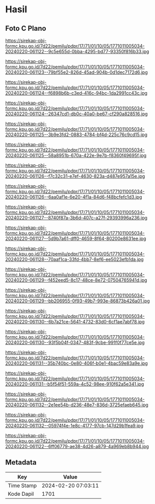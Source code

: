 # Hasil

## Foto C Plano

https://sirekap-obj-formc.kpu.go.id/7d22/pemilu/pdpr/17/71/01/10/05/1771011005034-20240220-061122--9c5e655d-0bba-4295-bd77-93350f816b33.jpg

https://sirekap-obj-formc.kpu.go.id/7d22/pemilu/pdpr/17/71/01/10/05/1771011005034-20240220-061123--79bf55e2-826d-45ad-904b-0d1dec7172d6.jpg

https://sirekap-obj-formc.kpu.go.id/7d22/pemilu/pdpr/17/71/01/10/05/1771011005034-20240220-061124--f6898b6b-c3ed-416c-94bc-1da2991cc43c.jpg

https://sirekap-obj-formc.kpu.go.id/7d22/pemilu/pdpr/17/71/01/10/05/1771011005034-20240220-061124--26347cd1-db0c-40a0-be67-cf290a828516.jpg

https://sirekap-obj-formc.kpu.go.id/7d22/pemilu/pdpr/17/71/01/10/05/1771011005034-20240220-061125--3b9e3fd2-0883-4784-bf4d-225c76c9cd15.jpg

https://sirekap-obj-formc.kpu.go.id/7d22/pemilu/pdpr/17/71/01/10/05/1771011005034-20240220-061125--58a8951b-670a-422e-9e7b-f8360f49695f.jpg

https://sirekap-obj-formc.kpu.go.id/7d22/pemilu/pdpr/17/71/01/10/05/1771011005034-20240220-061126--f7c32c31-e7ef-4630-823a-d487e957a15e.jpg

https://sirekap-obj-formc.kpu.go.id/7d22/pemilu/pdpr/17/71/01/10/05/1771011005034-20240220-061126--6aa0af1e-6e20-4f1a-84d6-f48bcfefc1d3.jpg

https://sirekap-obj-formc.kpu.go.id/7d22/pemilu/pdpr/17/71/01/10/05/1771011005034-20240220-061127--8740f87a-3b6d-407c-a27f-29393996a236.jpg

https://sirekap-obj-formc.kpu.go.id/7d22/pemilu/pdpr/17/71/01/10/05/1771011005034-20240220-061127--5d9b7a61-dff0-4659-8f64-80200e8631ee.jpg

https://sirekap-obj-formc.kpu.go.id/7d22/pemilu/pdpr/17/71/01/10/05/1771011005034-20240220-061128--70aaf1ca-33fd-4bb7-8ef6-ee5023efb1da.jpg

https://sirekap-obj-formc.kpu.go.id/7d22/pemilu/pdpr/17/71/01/10/05/1771011005034-20240220-061129--f452eed5-8c17-48ce-8e72-07504765941d.jpg

https://sirekap-obj-formc.kpu.go.id/7d22/pemilu/pdpr/17/71/01/10/05/1771011005034-20240220-061129--bb206955-0f93-49b7-993e-86873b426a01.jpg

https://sirekap-obj-formc.kpu.go.id/7d22/pemilu/pdpr/17/71/01/10/05/1771011005034-20240220-061130--6b7a21ce-5641-4732-83d0-6cf1ae7abf78.jpg

https://sirekap-obj-formc.kpu.go.id/7d22/pemilu/pdpr/17/71/01/10/05/1771011005034-20240220-061130--93f5b04f-0347-483f-9cbe-991f0f77ce5e.jpg

https://sirekap-obj-formc.kpu.go.id/7d22/pemilu/pdpr/17/71/01/10/05/1771011005034-20240220-061131--35b740bc-0e80-406f-b0e1-4bac59e83a9e.jpg

https://sirekap-obj-formc.kpu.go.id/7d22/pemilu/pdpr/17/71/01/10/05/1771011005034-20240220-061131--b5f54f51-559a-4c52-98ee-910f62a5e341.jpg

https://sirekap-obj-formc.kpu.go.id/7d22/pemilu/pdpr/17/71/01/10/05/1771011005034-20240220-061132--2e1ee54b-d236-48e7-836d-3725efaeb645.jpg

https://sirekap-obj-formc.kpu.go.id/7d22/pemilu/pdpr/17/71/01/10/05/1771011005034-20240220-061132--05974f4e-1e8c-4177-97cb-147d29b1fea9.jpg

https://sirekap-obj-formc.kpu.go.id/7d22/pemilu/pdpr/17/71/01/10/05/1771011005034-20240220-061122--6ff06779-ae38-4d26-a879-4a969eb8b944.jpg


## Metadata

| Key        | Value               |
| ---------- | ------------------- |
| Time Stamp | 2024-02-20 07:03:11 |
| Kode Dapil | 1701                |



